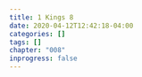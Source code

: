 ```yaml
---
title: 1 Kings 8
date: 2020-04-12T12:42:18-04:00
categories: []
tags: []
chapter: "008"
inprogress: false
---
```


